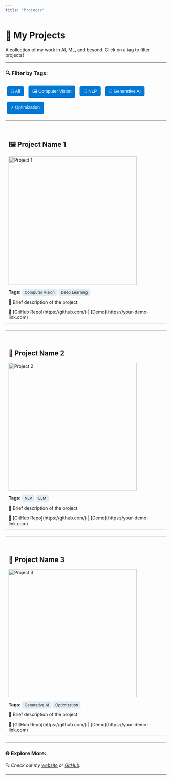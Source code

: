 ```yaml
---
title: "Projects"
---
```


<!--
|                                              <div align="center"><img src="/img/armdet.png" alt="ARMDET" width="400" height="400"></div>                                              |                                                                                                        <div align="center"><img src="/img/hearingus.png" alt="Hearing Us" width="400" height="400"></div>                                                                                                        |
| :-----------------------------------------------------------------------------------------------------------------------------------------------------------------------------------: | :--------------------------------------------------------------------------------------------------------------------------------------------------------------------------------------------------------------------------------------------------------------------------------------------------------------: |
|                                                                 **[ARMDET](https://github.com/shireenchand/ARMDET)**                                                                  |                                                                  **[Hearing Us](https://www.linkedin.com/posts/shireen-chand_signlanguage-deeplearning-crework-activity-6909181134694141952-mQFZ?utm_source=share&utm_medium=member_desktop)**                                                                   |
|                                                                      **Tags:** Computer Vision, Object Detection                                                                      |                                                                                                                              **Tags:** Computer Vision, Natural Language Processing                                                                                                                              |
| ARMDET is a Weapon Detection System with not only detection but also a necessary alert system. This type of system is very useful in public places like malls, airports, offices etc. | Hearing Us bridges the communication gap between individuals who use American Sign Language (ASL) and those who rely on spoken language. It provides real-time translation of sign language gestures into written sentences, enabling seamless communication between people using different modes of expression. |

|                                                                                       <div align="center"><img src="/img/wildlife.jpg" alt="Wildlife Tracking" width="400" height="400"></div>                                                                                       |                                                                                                                                   <div align="center"><img src="/img/earsiamnet.png" alt="EarSiamNet" width="400" height="400"></div>                                                                                                                                   |
| :----------------------------------------------------------------------------------------------------------------------------------------------------------------------------------------------------------------------------------------------------------------------------------: | :---------------------------------------------------------------------------------------------------------------------------------------------------------------------------------------------------------------------------------------------------------------------------------------------------------------------------------------------------------------------: |
|                                                                   **[Wildlife Tracking using Kalman Filter](https://docs.google.com/presentation/d/1AuvfwZxNJLGzUSM5gPWXjwwu0-4pZlTFRCXmqfDsZG0/edit#slide=id.p)**                                                                   |                                                                                                                                                     **[EarSiamNet](https://ieeexplore.ieee.org/document/10458801)**                                                                                                                                                     |
|                                                                                                                      **Tags:** Image Processing, Deep Learning                                                                                                                       |                                                                                                                                                                **Tags:** Image Processing, Deep Learning                                                                                                                                                                |
| For behavioral studies, tracking animals in captivity or in their natural habitat is crucial. The measurement of particular parameters, such as the overall length of a trajectory, its orientation, or its speed, is necessary for the quantitative observation of animal behavior. | This study presents a novel biometric identification and verification method using ear characteristics. The approach employs feature extraction from ear samples, which are then processed through a one-shot classifier and a Support Vector Machine (SVM). The method is designed to be lightweight and easily deployable on edge devices, requiring minimal samples. |

| <div align="center"><img src="/img/emosentix.png" alt="EmoSentix" width="400" height="400"></div> | <div align="center"><img src="/img/bicycle.png" alt="Bicycle Lane Detection" width="400" height="400"></div> |
| :-----------------------------------------------------------------------------------------------: | :----------------------------------------------------------------------------------------------------------: |
|                                           **EmoSentix**                                           |                                **Bicycle Lane Detection using Stereo Vision**                                |
|                   **Tags:** Recommendation Systems, Natural Language Processing                   |                                          **Tags:** Computer Vision                                           |
|      A recommendation system that unlocks expression through enhanced emoji recommendations.      | Detecting bicycle lanes using Traditional Computer Vision techniques like Hough Transforms and V-Disparity.  |

| <div align="center"><img src="/img/musillow.png" alt="Musillow" width="400" height="400"></div> |
| :---------------------------------------------------------------------------------------------: |
|           **[Musillow](https://github.com/shireenchand/Musillow?tab=readme-ov-file)**           |
|                                **Tags:** Recommendation Systems                                 |
|                            A lightweight music recommendation system                            | -->

# 🚀 My Projects

A collection of my work in AI, ML, and beyond. Click on a tag to filter projects!

---

### 🔍 Filter by Tags:

<button class="tag-btn" onclick="filterProjects('all')">🔄 All</button>
<button class="tag-btn" onclick="filterProjects('Computer Vision')">🖼️ Computer Vision</button>
<button class="tag-btn" onclick="filterProjects('NLP')">📝 NLP</button>
<button class="tag-btn" onclick="filterProjects('Generative AI')">🎨 Generative AI</button>
<button class="tag-btn" onclick="filterProjects('Optimization')">⚡ Optimization</button>

---

<div class="project" data-tags="Computer Vision Deep Learning">
  <h2>🖼️ Project Name 1</h2>
  <img src="path/to/image1.jpg" alt="Project 1" width="400px">
  <p><strong>Tags:</strong> <span class="tag">Computer Vision</span> <span class="tag">Deep Learning</span></p>
  <p>📌 Brief description of the project.</p>
  🔗 [GitHub Repo](https://github.com/) | [Demo](https://your-demo-link.com)
</div>

---

<div class="project" data-tags="NLP LLM">
  <h2>📝 Project Name 2</h2>
  <img src="path/to/image2.jpg" alt="Project 2" width="400px">
  <p><strong>Tags:</strong> <span class="tag">NLP</span> <span class="tag">LLM</span></p>
  <p>📌 Brief description of the project.</p>
  🔗 [GitHub Repo](https://github.com/) | [Demo](https://your-demo-link.com)
</div>

---

<div class="project" data-tags="Generative AI Optimization">
  <h2>🎨 Project Name 3</h2>
  <img src="path/to/image3.jpg" alt="Project 3" width="400px">
  <p><strong>Tags:</strong> <span class="tag">Generative AI</span> <span class="tag">Optimization</span></p>
  <p>📌 Brief description of the project.</p>
  🔗 [GitHub Repo](https://github.com/) | [Demo](https://your-demo-link.com)
</div>

---

### 🌐 Explore More:

🔍 _Check out my [website](https://shireenchand.github.io/) or [GitHub](https://github.com/shireenchand)._

---

<script>
  function filterProjects(tag) {
    let projects = document.querySelectorAll('.project');
    projects.forEach(project => {
      if (tag === 'all' || project.dataset.tags.includes(tag)) {
        project.style.display = 'block';
      } else {
        project.style.display = 'none';
      }
    });
  }
</script>

<style>
  .tag-btn {
    cursor: pointer;
    margin: 5px;
    padding: 8px 12px;
    border: none;
    background: #0078D4;
    color: white;
    border-radius: 5px;
    font-size: 14px;
  }
  .tag-btn:hover { background: #005A9E; }
  .project { margin: 20px 0; padding: 10px; border-bottom: 1px solid #ddd; }
  .tag { background: #e1ecf4; padding: 4px 8px; border-radius: 5px; font-size: 12px; }
</style>
